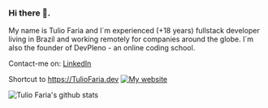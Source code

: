 ### Hi there 👋.

My name is Tulio Faria and I´m experienced (+18 years) fullstack developer living in Brazil and working remotely for companies around the globe. I´m also the founder of DevPleno - an online coding school.

Contact-me on:
[LinkedIn](https://linkedin.com/in/tuliofaria)

Shortcut to https://TulioFaria.dev
[![My website](https://dyn-qrcode.vercel.app/api?url=https%3A%2F%2Ftuliofaria.dev)](https://tuliofaria.dev)

![Tulio Faria's github stats](https://github-readme-stats.vercel.app/api?username=tuliofaria&show_icons=true&theme=radical)


<!--
Here are some ideas to get you started:

- 🔭 I’m currently working on ...
- 🌱 I’m currently learning ...
- 👯 I’m looking to collaborate on ...
- 🤔 I’m looking for help with ...
- 💬 Ask me about ...
- 📫 How to reach me: ...
- 😄 Pronouns: ...
- ⚡ Fun fact: ...
-->
